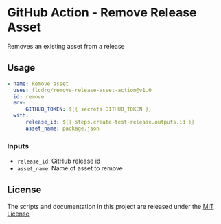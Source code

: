 # GitHub Action - Remove Release Asset

Removes an existing asset from a release

## Usage

```yaml
- name: Remove asset
  uses: flcdrg/remove-release-asset-action@v1.0
  id: remove
  env:
      GITHUB_TOKEN: ${{ secrets.GITHUB_TOKEN }}
  with:
      release_id: ${{ steps.create-test-release.outputs.id }}
      asset_name: package.json
```

### Inputs

- `release_id`: GitHub release id
- `asset_name`: Name of asset to remove

## License

The scripts and documentation in this project are released under the [MIT License](LICENSE)
